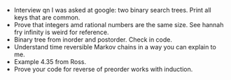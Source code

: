 - Interview qn I was asked at google: two binary search trees. Print all keys that are common.
- Prove that integers amd rational numbers are the same size. See hannah fry infinity is weird for reference.
- Binary tree from inorder and postorder. Check in code.
- Understand time reversible Markov chains in a way you can explain to me.
- Example 4.35 from Ross.
- Prove your code for reverse of preorder works with induction.
